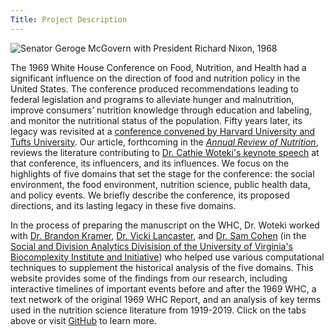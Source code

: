 ```yaml
---
Title: Project Description 
---
```


![Senator Geroge McGovern with President Richard Nixon, 1968](/mcgovern-with-nixon.png#center)

The 1969 White House Conference on Food, Nutrition, and Health had a significant influence on the direction of food and nutrition policy in the United States. The conference produced recommendations leading to federal legislation and programs to alleviate hunger and malnutrition, improve consumers’ nutrition knowledge through education and labeling, and monitor the nutritional status of the population. Fifty years later, its legacy was revisited at a [conference convened by Harvard University and Tufts University](https://sites.tufts.edu/foodnutritionandhealth2019/). Our article, forthcoming in the [*Annual Review of Nutrition*](https://www.annualreviews.org/journal/nutr), reviews the literature contributing to [Dr. Cathie Woteki's keynote speech](https://harvard.hosted.panopto.com/Panopto/Pages/Viewer.aspx?id=0efe988f-6903-46c6-bd91-aac30132f108) at that conference, its influencers, and its influences. We focus on the highlights of five domains that set the stage for the conference: the social environment, the food environment, nutrition science, public health data, and policy events. We briefly describe the conference, its proposed directions, and its lasting legacy in these five domains.

In the process of preparing the manuscript on the WHC, Dr. Woteki worked with [Dr. Brandon Kramer](https://biocomplexity.virginia.edu/brandon-kramer), [Dr. Vicki Lancaster](https://biocomplexity.virginia.edu/vicki-lancaster), and [Dr. Sam Cohen](https://biocomplexity.virginia.edu/samantha-cohen) (in the [Social and Division Analytics Divisision of the University of Virginia's Biocomplexity Institute and Initiative](https://biocomplexity.virginia.edu/social-decision-analytics)) who helped use various computational techniques to supplement the historical analysis of the five domains. This website provides some of the findings from our research, including interactive timelines of important events before and after the 1969 WHC, a text network of the original 1969 WHC Report, and an analysis of key terms used in the nutrition science literature from 1919-2019. Click on the tabs above or visit [GitHub](https://github.com/uva-bi-sdad/impacts-and-echoes) to learn more. 